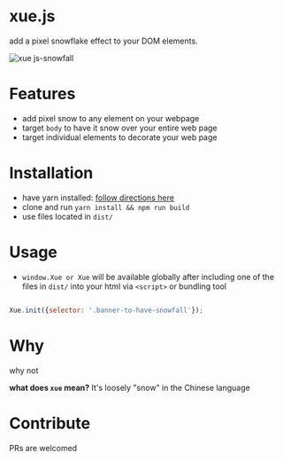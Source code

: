 
# xue.js

add a pixel snowflake effect to your DOM elements.

![xue js-snowfall](https://cloud.githubusercontent.com/assets/3915598/21381630/7b92a3a8-c700-11e6-9361-def03a7b74a4.gif)

# Features

- add pixel snow to any element on your webpage
- target `body` to have it snow over your entire web page
- target individual elements to decorate your web page

# Installation

- have yarn installed: [follow directions here][yarn_install_url]
- clone and run `yarn install && npm run build`
- use files located in `dist/`

# Usage

- `window.Xue or Xue` will be available globally after including one of the files in `dist/` into your html via `<script>` or bundling tool

```javascript

Xue.init({selector: '.banner-to-have-snowfall'});

```

# Why
why not

**what does `xue` mean?**
It's loosely "snow" in the Chinese language

# Contribute
PRs are welcomed

[yarn_install_url]: https://yarnpkg.com/en/docs/install
